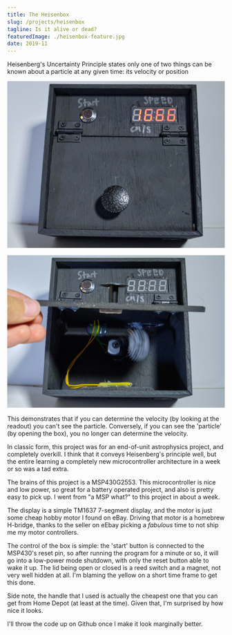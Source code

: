 ```yaml
---
title: The Heisenbox
slug: /projects/heisenbox
tagline: Is it alive or dead?
featuredImage: ./heisenbox-feature.jpg
date: 2019-11
---
```


Heisenberg's Uncertainty Principle states only one of two things can be known about a particle at any given time: its velocity or position

![Heisenbox closed](./heisenbox-close.jpg "So speedy! But where is it?")

![Heisenbox opened](./heisenbox-open.jpg "So moving-around-y! But how fast is it going?")

This demonstrates that if you can determine the velocity (by looking at the readout) you can't see the particle.
Conversely, if you can see the 'particle' (by opening the box), you no longer can determine the velocity.

In classic form, this project was for an end-of-unit astrophysics project, and completely overkill. I think that it conveys Heisenberg's principle well, but the entire learning a completely new microcontroller architecture in a week or so was a tad extra. 

The brains of this project is a MSP430G2553. This microcontroller is nice and low power, so great for a battery operated project, and also is pretty easy to pick up. I went from "a MSP what?" to this project in about a week. 

The display is a simple TM1637 7-segment display, and the motor is just some cheap hobby motor I found on eBay. Driving that motor is a homebrew H-bridge, thanks to the seller on eEbay picking a _fabulous_ time to not ship me my motor controllers.

The control of the box is simple: the 'start' button is connected to the MSP430's reset pin, so after running the program for a minute or so, it will go into a low-power mode shutdown, with only the reset button able to wake it up. The lid being open or closed is a reed switch and a magnet, not very well hidden at all. I'm blaming the yellow on a short time frame to get this done. 

Side note, the handle that I used is actually the cheapest one that you can get from Home Depot (at least at the time). Given that, I'm surprised by how nice it looks. 

I'll throw the code up on Github once I make it look marginally better.
